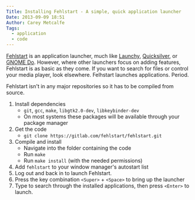 ```yaml
---
Title: Installing Fehlstart - A simple, quick application launcher
Date: 2013-09-09 18:51
Author: Carey Metcalfe
Tags:
  - application
  - code
---
```


[Fehlstart][] is an application launcher, much like [Launchy][],
[Quicksilver][], or [GNOME Do][]. However, where other launchers focus
on adding features, Fehlstart is as basic as they come. If you want to
search for files or control your media player, look elsewhere. Felhstart
launches applications. Period.

Fehlstart isn't in any major repositories so it has to be compiled from
source.

1. Install dependencies
    - `git`, `gcc`, `make`, `libgtk2.0-dev`, `libkeybinder-dev`
    - On most systems these packages will be available through your package manager
2. Get the code
    - `git clone https://gitlab.com/fehlstart/fehlstart.git`
3. Compile and install
    - Navigate into the folder containing the code
    - Run `make`
    - Run `make install` (with the needed permissions)
4. Add `fehlstart` to your window manager's autostart list
5. Log out and back in to launch Fehlstart.
6. Press the key combination `<Super>` + `<Space>` to bring up the
   launcher
7. Type to search through the installed applications, then press
   `<Enter>` to launch.

  [Fehlstart]: https://gitlab.com/fehlstart/fehlstart
  [Launchy]: http://www.launchy.net/
  [Quicksilver]: http://qsapp.com/
  [GNOME Do]: http://do.cooperteam.net/
